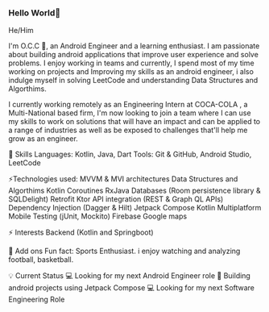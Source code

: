 ### Hello World👋

He/Him

I'm O.C.C 🙂, an Android Engineer and a learning enthusiast. I am passionate about building android applications that improve user experience and solve problems. I enjoy working in teams and currently, I spend most of my time working on projects and Improving my skills as an android engineer, i also indulge myself in solving LeetCode and understanding Data Structures and Algorthims.

I currently working remotely as an Engineering Intern at COCA-COLA , a Multi-National based firm, I'm now looking to join a team where I can use my skills to work on solutions that will have an impact and can be applied to a range of industries as well as be exposed to challenges that'll help me grow as an engineer.

📌 Skills
Languages: Kotlin, Java, Dart
Tools: Git & GitHub, Android Studio, LeetCode

⚡Technologies used:
MVVM & MVI architectures
Data Structures and Algorthims
Kotlin Coroutines
RxJava
Databases (Room persistence library & SQLDelight)
Retrofit
Ktor
API integration (REST & Graph QL APIs)
Dependency Injection (Dagger & Hilt)
Jetpack Compose
Kotlin Multiplatform Mobile
Testing (jUnit, Mockito)
Firebase
Google maps

⚡ Interests
Backend (Kotlin and Springboot)

🔎 Add ons
Fun fact: Sports Enthusiast. i enjoy watching and analyzing football, basketball.

💡 Current Status
💻 Looking for my next Android Engineer role
📖 Building android projects using Jetpack Compose
💻 Looking for my next Software Engineering Role

